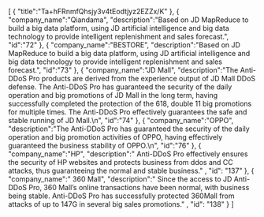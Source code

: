 [
	{
		"title":"Ta+hFRnmfQhsjy3v4tEodtjyz2EZZx/K"
	},
	{
		"company_name":"Qiandama",
		"description":"Based on JD MapReduce to build a big data platform, using JD artificial intelligence and big data technology to provide intelligent replenishment and sales forecast.",
		"id":"72"
	},
	{
		"company_name":"BESTORE",
		"description":"Based on JD MapReduce to build a big data platform, using JD artificial intelligence and big data technology to provide intelligent replenishment and sales forecast.",
		"id":"73"
	},
	{
		"company_name":"JD Mall",
		"description":"The Anti-DDoS Pro products are derived from the experience output of JD Mall DDoS defense. The Anti-DDoS Pro has guaranteed the security of the daily operation and big promotions of JD Mall in the long term, having successfully completed the protection of the 618, double 11 big promotions for multiple times. The Anti-DDoS Pro effectively guarantees the safe and stable running of JD Mall.\n",
		"id":"74"
	},
	{
		"company_name":"OPPO",
		"description":"The Anti-DDoS Pro has guaranteed the security of the daily operation and big promotion activities of OPPO, having effectively guaranteed the business stability of OPPO.\n",
		"id":"76"
	},
	{
		"company_name":"HP",
		"description":" Anti-DDoS Pro effectively ensures the security of HP websites and protects business from ddos and CC attacks, thus guaranteeing the normal and stable business." ,
        "id": "137"
	},
	{
		"company_name":" 360 Mall",
		"description":" Since the access to JD Anti-DDoS Pro, 360 Mall’s online transactions have been normal, with business being stable. Anti-DDoS Pro has successfully protected 360Mall from attacks of up to 147G in several big sales promotions." ,
        "id": "138"
	}
]